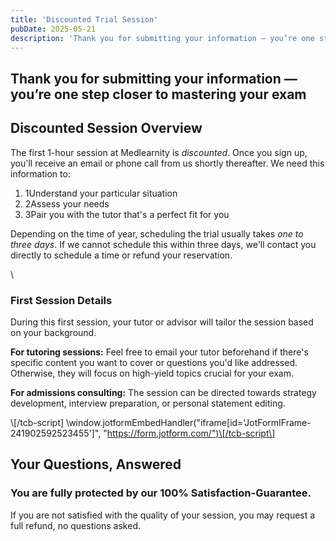 ```yaml
---
title: 'Discounted Trial Session'
pubDate: 2025-05-21
description: 'Thank you for submitting your information — you’re one step closer to mastering your exam!'
---
```


## Thank you for submitting your information — you’re one step closer to mastering your exam

## Discounted Session Overview

The first 1-hour session at Medlearnity is _discounted_. Once you sign up, you'll receive an email or phone call from us shortly thereafter. We need this information to:

1. 1Understand your particular situation
2. 2Assess your needs
3. 3Pair you with the tutor that's a perfect fit for you

Depending on the time of year, scheduling the trial usually takes _one to three days_. If we cannot schedule this within three days, we'll contact you directly to schedule a time or refund your reservation.

\

### First Session Details

During this first session, your tutor or advisor will tailor the session based on your background.

**For tutoring sessions:** Feel free to email your tutor beforehand if there's specific content you want to cover or questions you'd like addressed. Otherwise, they will focus on high-yield topics crucial for your exam.

**For admissions consulting:** The session can be directed towards strategy development, interview preparation, or personal statement editing.

\\[/tcb-script\] \window.jotformEmbedHandler("iframe\[id='JotFormIFrame-241902592523455'\]", "https://form.jotform.com/")\[/tcb-script\]

## Your Questions, Answered

### You are fully protected by our 100% Satisfaction-Guarantee.

If you are not satisfied with the quality of your session, you may request a full refund, no questions asked.
